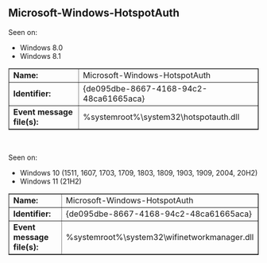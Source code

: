 ## Microsoft-Windows-HotspotAuth

Seen on:
* Windows 8.0
* Windows 8.1

<table border="1" class="docutils">
  <tbody>
    <tr>
      <td><b>Name:</b></td>
      <td>Microsoft-Windows-HotspotAuth</td>
    </tr>
    <tr>
      <td><b>Identifier:</b></td>
      <td>{de095dbe-8667-4168-94c2-48ca61665aca}</td>
    </tr>
    <tr>
      <td><b>Event message file(s):</b></td>
      <td>%systemroot%\system32\hotspotauth.dll</td>
    </tr>
  </tbody>
</table>

&nbsp;

Seen on:
* Windows 10 (1511, 1607, 1703, 1709, 1803, 1809, 1903, 1909, 2004, 20H2)
* Windows 11 (21H2)

<table border="1" class="docutils">
  <tbody>
    <tr>
      <td><b>Name:</b></td>
      <td>Microsoft-Windows-HotspotAuth</td>
    </tr>
    <tr>
      <td><b>Identifier:</b></td>
      <td>{de095dbe-8667-4168-94c2-48ca61665aca}</td>
    </tr>
    <tr>
      <td><b>Event message file(s):</b></td>
      <td>%systemroot%\system32\wifinetworkmanager.dll</td>
    </tr>
  </tbody>
</table>

&nbsp;

